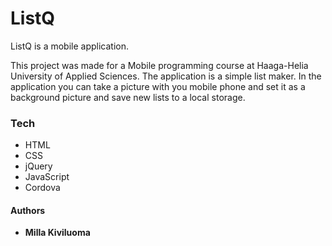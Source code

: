 # ListQ
ListQ is a mobile application.

This project was made for a Mobile programming course at Haaga-Helia University of Applied Sciences. 
The application is a simple list maker. In the application you can take a picture with you mobile phone and set it as a background picture and save new lists to a local storage.  

### Tech
* HTML
* CSS
* jQuery
* JavaScript
* Cordova

#### Authors
* **Milla Kiviluoma**

